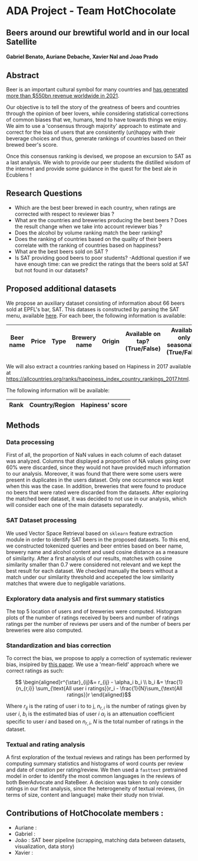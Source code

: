 # ADA Project - Team HotChocolate
## Beers around our brewtiful world and in our local Satellite 
#### Gabriel Benato, Auriane Debache, Xavier Nal and Joao Prado

## Abstract 

Beer is an important cultural symbol for many countries and [has generated more than $550bn revenue worldwide in 2021](https://www.statista.com/outlook/cmo/alcoholic-drinks/beer/worldwide#revenue).

Our objective is to tell the story of the greatness of beers and countries through the opinion of beer lovers, while considering statistical corrections of common biases that we, humans, tend to have towards things we enjoy. We aim to use a 'consensus through majority' approach to estimate and correct for the bias of users that are consistently (un)happy with their beverage choices and thus, generate rankings of countries based on their brewed beer's score.

Once this consensus ranking is devised, we propose an excursion to SAT as a last analysis. We wish to provide our peer students the distilled wisdom of the internet and provide some guidance in the quest for the best ale in Ecublens !

## Research Questions
- Which are the best beer brewed in each country, when ratings are corrected with respect to reviewer bias ?
- What are the countries and breweries producing the best beers ? Does the result change when we take into account reviewer bias ?
- Does the alcohol by volume ranking match the beer ranking?
- Does the ranking of countries based on the quality of their beers correlate with the ranking of countries based on happiness?
- What are the best beers sold on SAT ? 
- Is SAT providing good beers to poor students? 
-Addtional question if we have enough time: can we predict the ratings that the beers sold at SAT but not found in our datasets?
  
## Proposed additional datasets

We propose an auxiliary dataset consisting of information about 66 beers sold at EPFL's bar, SAT. This datases is constructed by parsing the SAT menu, available [here](https://satellite.bar/bar/). For each beer, the following information is available: 

| Beer name | Price | Type | Brewery name | Origin | Available on tap? (True/False) | Available only seasonally? (True/False) | ABV | Serving volume |
|-----------|-------|------|--------------|--------|------------------|---------------------------|-----|----------------|

We will also extract a countries ranking based on Hapiness in 2017 available at https://allcountries.org/ranks/happiness_index_country_rankings_2017.html.

The following information will be available:

| Rank | Country/Region | Hapiness' score |
|------|----------------|-----------------|

## Methods

### Data processing

First of all, the proportion of NaN values in each column of each dataset was analyzed. Columns that displayed a proportion of NA values going over 60% were discarded, since they would not have provided much information to our analysis. Moreover, it was found that there were some users were present in duplicates in the users dataset. Only one occurrence was kept when this was the case. In addition, breweries that were found to produce no beers that were rated were discarded from the datasets. After exploring the matched beer dataset, it was decided to not use in our analysis, which will consider each one of the main datasets separatedly.

### SAT Dataset processing

We used Vector Space Retrieval based on ```sklearn``` feature extraction module in order to identify SAT beers in the proposed datasets. To this end, we constructed tokenized queries and beer entries based on beer name, brewery name and alcohol content and used cosine distance as a measure of similarity. After a first analysis of our results, matches with cosine similarity smaller than 0.7 were considered not relevant and we kept the best result for each dataset. We checked manually the beers without a match under our similarity threshold and accepeted the low similarity matches that wwere due to negligable variations.

### Exploratory data analysis and first summary statistics

The top 5 location of users and of breweries were computed.
Histogram plots of the number of ratings received by beers and number of ratings ratings per the number of reviews per users and of the number of beers per breweries were also computed.

### Standardization and bias correction


To correct the bias, we propose to apply a correction of systematic reviewer bias, insipired by [this paper](https://krisjensen.github.io/files/bias_blog.pdf). We use a 'mean-field' approach where we correct ratings as such: 

$$ \begin{aligned}r^{\star}_{ij}&= r_{ij} - \alpha_i b_i \\
b_i &= \frac{1}{n_{r,i}} \sum_{\text{All user i ratings}}r_i - \frac{1}{N}\sum_{\text{All ratings}}r 
\end{aligned}$$

Where $r_{ij}$ is the rating of user i to to j, $n_{r,i}$ is the number of ratings given by user $i$, $b_i$ is the estimated bias of user $i$ $\alpha_i$ is an attenuation coefficient specific to user $i$ and based on $n_{r,i}$, $N$ is the total number of ratings in the dataset. 

### Textual and rating analysis

A first exploration of the textual reviews and ratings has been performed by computing summary statistics and histograms of word counts per review and date of creation per rating/review. We then used a ```fasttext``` pretrained model in order to identify the most common languages in the reviews of both BeerAdvocate and RateBeer. A decision was taken to only consider ratings in our first analysis, since the heterogeneity of textual reviews, (in terms of size, content and language) make their study non trivial. 

## Contributions of HotChocolate members :

- Auriane :
- Gabriel :
- João : SAT beer pipeline (scrapping, matching data between datasets, visualization, data story)
- Xavier :
